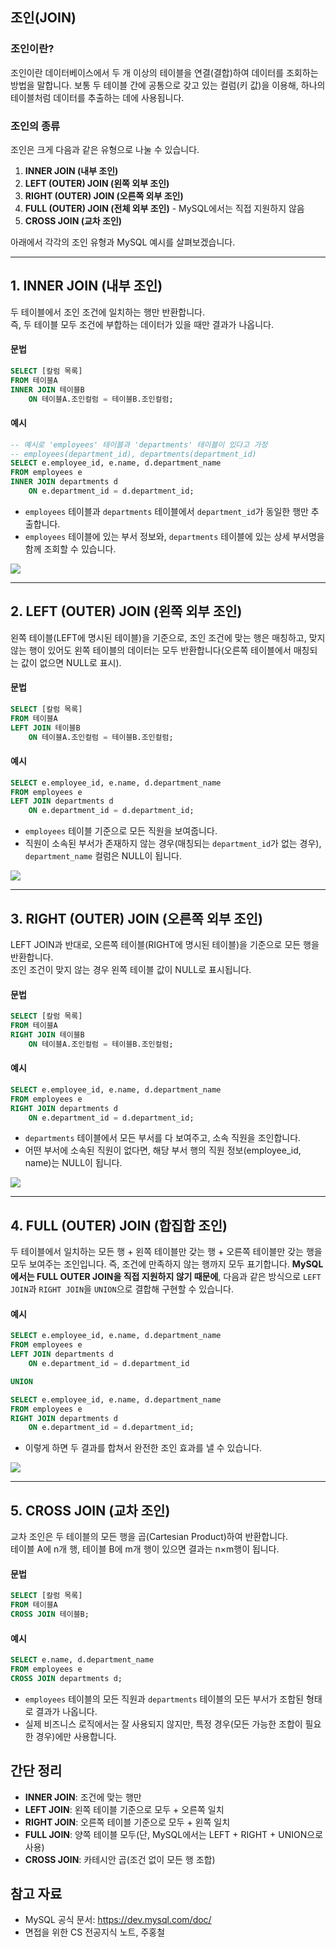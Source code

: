 ## 조인(JOIN)

### 조인이란?
조인이란 데이터베이스에서 두 개 이상의 테이블을 연결(결합)하여 데이터를 조회하는 방법을 말합니다. 보통 두 테이블 간에 공통으로 갖고 있는 컬럼(키 값)을 이용해, 하나의 테이블처럼 데이터를 추출하는 데에 사용됩니다.

### 조인의 종류
조인은 크게 다음과 같은 유형으로 나눌 수 있습니다.

1. **INNER JOIN (내부 조인)**
2. **LEFT (OUTER) JOIN (왼쪽 외부 조인)**
3. **RIGHT (OUTER) JOIN (오른쪽 외부 조인)**
4. **FULL (OUTER) JOIN (전체 외부 조인)** - MySQL에서는 직접 지원하지 않음
5. **CROSS JOIN (교차 조인)**

아래에서 각각의 조인 유형과 MySQL 예시를 살펴보겠습니다.

---

## 1. INNER JOIN (내부 조인)
두 테이블에서 조인 조건에 일치하는 행만 반환합니다.  
즉, 두 테이블 모두 조건에 부합하는 데이터가 있을 때만 결과가 나옵니다.

#### 문법
```sql
SELECT [칼럼 목록]
FROM 테이블A
INNER JOIN 테이블B
    ON 테이블A.조인컬럼 = 테이블B.조인컬럼;
```

#### 예시
```sql
-- 예시로 'employees' 테이블과 'departments' 테이블이 있다고 가정
-- employees(department_id), departments(department_id)
SELECT e.employee_id, e.name, d.department_name
FROM employees e
INNER JOIN departments d
    ON e.department_id = d.department_id;
```
- `employees` 테이블과 `departments` 테이블에서 `department_id`가 동일한 행만 추출합니다.
- `employees` 테이블에 있는 부서 정보와, `departments` 테이블에 있는 상세 부서명을 함께 조회할 수 있습니다.

![](/Database/img/db_join_1.png)

---

## 2. LEFT (OUTER) JOIN (왼쪽 외부 조인)
왼쪽 테이블(LEFT에 명시된 테이블)을 기준으로, 조인 조건에 맞는 행은 매칭하고, 맞지 않는 행이 있어도 왼쪽 테이블의 데이터는 모두 반환합니다(오른쪽 테이블에서 매칭되는 값이 없으면 NULL로 표시).

#### 문법
```sql
SELECT [칼럼 목록]
FROM 테이블A
LEFT JOIN 테이블B
    ON 테이블A.조인컬럼 = 테이블B.조인컬럼;
```

#### 예시
```sql
SELECT e.employee_id, e.name, d.department_name
FROM employees e
LEFT JOIN departments d
    ON e.department_id = d.department_id;
```
- `employees` 테이블 기준으로 모든 직원을 보여줍니다.
- 직원이 소속된 부서가 존재하지 않는 경우(매칭되는 `department_id`가 없는 경우), `department_name` 컬럼은 NULL이 됩니다.

![](/Database/img/db_join_2.png)

---

## 3. RIGHT (OUTER) JOIN (오른쪽 외부 조인)
LEFT JOIN과 반대로, 오른쪽 테이블(RIGHT에 명시된 테이블)을 기준으로 모든 행을 반환합니다.  
조인 조건이 맞지 않는 경우 왼쪽 테이블 값이 NULL로 표시됩니다.

#### 문법
```sql
SELECT [칼럼 목록]
FROM 테이블A
RIGHT JOIN 테이블B
    ON 테이블A.조인컬럼 = 테이블B.조인컬럼;
```

#### 예시
```sql
SELECT e.employee_id, e.name, d.department_name
FROM employees e
RIGHT JOIN departments d
    ON e.department_id = d.department_id;
```
- `departments` 테이블에서 모든 부서를 다 보여주고, 소속 직원을 조인합니다.
- 어떤 부서에 소속된 직원이 없다면, 해당 부서 행의 직원 정보(employee_id, name)는 NULL이 됩니다.

![](/Database/img/db_join_3.png)

---

## 4. FULL (OUTER) JOIN (합집합 조인)
두 테이블에서 일치하는 모든 행 + 왼쪽 테이블만 갖는 행 + 오른쪽 테이블만 갖는 행을 모두 보여주는 조인입니다. 즉, 조건에 만족하지 않는 행까지 모두 표기합니다. 
**MySQL에서는 FULL OUTER JOIN을 직접 지원하지 않기 때문에**, 다음과 같은 방식으로 `LEFT JOIN`과 `RIGHT JOIN`을 `UNION`으로 결합해 구현할 수 있습니다.

#### 예시
```sql
SELECT e.employee_id, e.name, d.department_name
FROM employees e
LEFT JOIN departments d
    ON e.department_id = d.department_id

UNION

SELECT e.employee_id, e.name, d.department_name
FROM employees e
RIGHT JOIN departments d
    ON e.department_id = d.department_id;
```
- 이렇게 하면 두 결과를 합쳐서 완전한 조인 효과를 낼 수 있습니다.

![](/Database/img/db_join_4.png)

---

## 5. CROSS JOIN (교차 조인)
교차 조인은 두 테이블의 모든 행을 곱(Cartesian Product)하여 반환합니다.  
테이블 A에 n개 행, 테이블 B에 m개 행이 있으면 결과는 n×m행이 됩니다.

#### 문법
```sql
SELECT [칼럼 목록]
FROM 테이블A
CROSS JOIN 테이블B;
```

#### 예시
```sql
SELECT e.name, d.department_name
FROM employees e
CROSS JOIN departments d;
```
- `employees` 테이블의 모든 직원과 `departments` 테이블의 모든 부서가 조합된 형태로 결과가 나옵니다.
- 실제 비즈니스 로직에서는 잘 사용되지 않지만, 특정 경우(모든 가능한 조합이 필요한 경우)에만 사용합니다.

## 간단 정리
- **INNER JOIN**: 조건에 맞는 행만
- **LEFT JOIN**: 왼쪽 테이블 기준으로 모두 + 오른쪽 일치
- **RIGHT JOIN**: 오른쪽 테이블 기준으로 모두 + 왼쪽 일치
- **FULL JOIN**: 양쪽 테이블 모두(단, MySQL에서는 LEFT + RIGHT + UNION으로 사용)
- **CROSS JOIN**: 카테시안 곱(조건 없이 모든 행 조합)

## 참고 자료
- MySQL 공식 문서: https://dev.mysql.com/doc/  
- 면접을 위한 CS 전공지식 노트, 주홍철  
